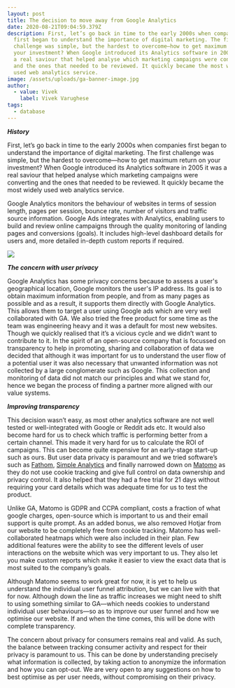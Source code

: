 ```yaml
---
layout: post
title: The decision to move away from Google Analytics
date: 2020-08-21T09:04:59.379Z
description: First, let’s go back in time to the early 2000s when companies
  first began to understand the importance of digital marketing. The first
  challenge was simple, but the hardest to overcome—how to get maximum return on
  your investment? When Google introduced its Analytics software in 2005 it was
  a real saviour that helped analyse which marketing campaigns were converting
  and the ones that needed to be reviewed. It quickly became the most widely
  used web analytics service.
image: /assets/uploads/ga-banner-image.jpg
author:
  - value: Vivek
    label: Vivek Varughese
tags:
  - database
---
```

***History***

First, let’s go back in time to the early 2000s when companies first began to understand the importance of digital marketing. The first challenge was simple, but the hardest to overcome—how to get maximum return on your investment? When Google introduced its Analytics software in 2005 it was a real saviour that helped analyse which marketing campaigns were converting and the ones that needed to be reviewed. It quickly became the most widely used web analytics service.

Google Analytics monitors the behaviour of websites in terms of session length, pages per session, bounce rate, number of visitors and traffic source information. Google Ads integrates with Analytics, enabling users to build and review online campaigns through the quality monitoring of landing pages and conversions (goals). It includes high-level dashboard details for users and, more detailed in-depth custom reports if required.

![](/blog/assets/uploads/ga-pic.png)



***The concern with user privacy***

Google Analytics has some privacy concerns because to assess a user's geographical location, Google monitors the user's IP address. Its goal is to obtain maximum information from people, and from as many pages as possible and as a result, it supports them directly with Google Analytics. This allows them to target a user using Google ads which are very well collaborated with GA. We also tried the free product for some time as the team was engineering heavy and it was a default for most new websites. Though we quickly realised that it’s a vicious cycle and we didn’t want to contribute to it. In the spirit of an open-source company that is focussed on transparency to help in promoting, sharing and collaboration of data we decided that although it was important for us to understand the user flow of a potential user it was also necessary that unwanted information was not collected by a large conglomerate such as Google. This collection and monitoring of data did not match our principles and what we stand for, hence we began the process of finding a partner more aligned with our value systems.

***Improving transparency***

This decision wasn’t easy, as most other analytics software are not well tested or well-integrated with Google or Reddit ads etc. It would also become hard for us to check which traffic is performing better from a certain channel. This made it very hard for us to calculate the ROI of campaigns. This can become quite expensive for an early-stage start-up such as ours. But user data privacy is paramount and we tried software’s such as [Fathom](https://usefathom.com/), [Simple Analytics](https://simpleanalytics.com/) and finally narrowed down on [Matomo](https://matomo.org/) as they do not use cookie tracking and give full control on data ownership and privacy control. It also helped that they had a free trial for 21 days without requiring your card details which was adequate time for us to test the product.

Unlike GA, Matomo is GDPR and CCPA compliant, costs a fraction of what google charges, open-source which is important to us and their email support is quite prompt. As an added bonus, we also removed Hotjar from our website to be completely free from cookie tracking. Matomo has well-collaborated heatmaps which were also included in their plan. Few additional features were the ability to see the different levels of user interactions on the website which was very important to us. They also let you make custom reports which make it easier to view the exact data that is most suited to the company’s goals.

Although Matomo seems to work great for now, it is yet to help us understand the individual user funnel attribution, but we can live with that for now. Although down the line as traffic increases we might need to shift to using something similar to GA—which needs cookies to understand individual user behaviours—so as to improve our user funnel and how we optimise our website. If and when the time comes, this will be done with complete transparency.

The concern about privacy for consumers remains real and valid. As such, the balance between tracking consumer activity and respect for their privacy is paramount to us. This can be done by understanding precisely what information is collected, by taking action to anonymize the information and how you can opt-out. We are very open to any suggestions on how to best optimise as per user needs, without compromising on their privacy.